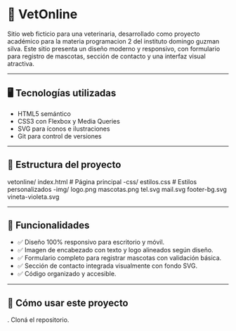 # 🐾 VetOnline

Sitio web ficticio para una veterinaria, desarrollado como proyecto académico para la materia programacion 2 del instituto domingo guzman silva. Este sitio presenta un diseño moderno y responsivo, con formulario para registro de mascotas, sección de contacto y una interfaz visual atractiva.

---

## 🖥️ Tecnologías utilizadas

- HTML5 semántico
- CSS3 con Flexbox y Media Queries
- SVG para íconos e ilustraciones
- Git para control de versiones

---

## 📁 Estructura del proyecto

vetonline/
index.html # Página principal
-css/
  estilos.css # Estilos personalizados
-img/
  logo.png
  mascotas.png
  tel.svg
  mail.svg
  footer-bg.svg
  vineta-violeta.svg

---

## 🎯 Funcionalidades

- ✅ Diseño 100% responsivo para escritorio y móvil.
- ✅ Imagen de encabezado con texto y logo alineados según diseño.
- ✅ Formulario completo para registrar mascotas con validación básica.
- ✅ Sección de contacto integrada visualmente con fondo SVG.
- ✅ Código organizado y accesible.

---

## 🚀 Cómo usar este proyecto

. Cloná el repositorio.

